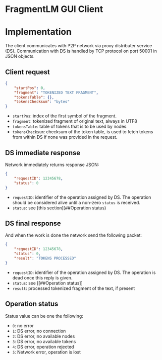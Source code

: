 # FragmentLM GUI Client

# Implementation
The client communicates with P2P network via proxy distributer service (DS).
Communication with DS is handled by TCP protocol on port 50001 in JSON objects.

## Client request
```json
{
    "startPos": 0,
    "fragment": "TOKENIZED TEXT FRAGMENT",
    "tokensTable": {},
    "tokensChecksum": "bytes"
}
```
- `startPos`: index of the first symbol of the fragment.
- `fragment`: tokenized fragment of original text, always in UTF8
- `tokensTable`: table of tokens that is to be used by nodes
- `tokensChecksum`: checksum of the token table, is used to fetch tokens from
within DS if none was provided in the request.

## DS immediate response
Network immediately returns response JSON:
```json
{
    "requestID": 12345678,
    "status": 0
}
```
- `requestID`: identifier of the operation assigned by DS. The operation should be considered alive
until a non-zero `status` is received.
- `status`: see [this section](##Operation status)

## DS final response
And when the work is done the network send the following packet:
```json
{
    "requestID": 12345678,
    "status": 0,
    "result": "TOKENS PROCESSED"
}
```
- `requestID`: identifier of the operation assigned by DS. The operation is dead once this
reply is given.
- `status`: see [[##Operation status]]
- `result`: processed tokenized fragment of the text, if present


## Operation status
Status value can be one the following:
- `0`: no error
- `1`: DS error, no connection
- `2`: DS error, no available nodes
- `3`: DS error, no available tokens
- `4`: DS error, operation rejected
- `5`: Network error, operation is lost
